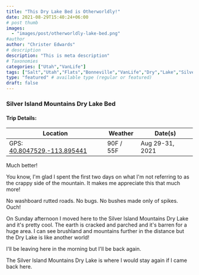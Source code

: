 ```yaml
---
title: "This Dry Lake Bed is Otherworldly!"
date: 2021-08-29T15:40:24+06:00
# post thumb
images:
  - "images/post/otherworldly-lake-bed.png"
#author
author: "Christer Edwards"
# description
description: "This is meta description"
# Taxonomies
categories: ["Utah","VanLife"]
tags: ["Salt","Utah","Flats","Bonneville","VanLife","Dry","Lake","Silver","Island","Mountains"]
type: "featured" # available type (regular or featured)
draft: false
---
```


### Silver Island Mountains Dry Lake Bed
#### Trip Details:

| Location                                                             | Weather   | Date(s)         |
|----------------------------------------------------------------------|-----------|-----------------|
| GPS: [40.8047529,-113.895441](https://goo.gl/maps/TqS596cttjf13RKz5) | 90F / 55F | Aug 29-31, 2021 |

Much better!

You know, I'm glad I spent the first two days on what I'm not referring to as
the crappy side of the mountain. It makes me appreciate this that much more!

No washboard rutted roads. No bugs. No bushes made only of spikes. Ouch!

On Sunday afternoon I moved here to the Silver Island Mountains Dry Lake and
it's pretty cool. The earth is cracked and parched and it's barren for a huge
area. I can see brushland and mountains further in the distance but the Dry
Lake is like another world!

I'll be leaving here in the morning but I'll be back again.

The Silver Island Mountains Dry Lake is where I would stay again if I came back
here.
